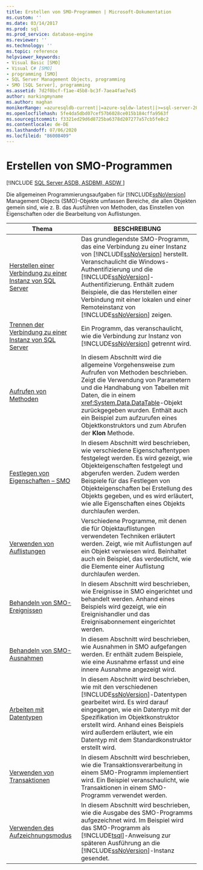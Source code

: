 ```yaml
---
title: Erstellen von SMO-Programmen | Microsoft-Dokumentation
ms.custom: ''
ms.date: 03/14/2017
ms.prod: sql
ms.prod_service: database-engine
ms.reviewer: ''
ms.technology: ''
ms.topic: reference
helpviewer_keywords:
- Visual Basic [SMO]
- Visual C# [SMO]
- programming [SMO]
- SQL Server Management Objects, programming
- SMO [SQL Server], programming
ms.assetid: 7d2f0bcf-f1ae-45b8-bc3f-7aea4fae7e45
author: markingmyname
ms.author: maghan
monikerRange: =azuresqldb-current||=azure-sqldw-latest||>=sql-server-2016||=sqlallproducts-allversions||>=sql-server-linux-2017||=azuresqldb-mi-current
ms.openlocfilehash: 5fe4da5dbd07cef57b6028ce015b184cffa9563f
ms.sourcegitcommit: f3321ed29d6d8725ba6378d207277a57cb5fe8c2
ms.contentlocale: de-DE
ms.lasthandoff: 07/06/2020
ms.locfileid: "86008409"
---
```

# <a name="creating-smo-programs"></a>Erstellen von SMO-Programmen
[!INCLUDE [SQL Server ASDB, ASDBMI, ASDW ](../../../includes/applies-to-version/sql-asdb-asdbmi-asa.md)]

  Die allgemeinen Programmierungsaufgaben für [!INCLUDE[ssNoVersion](../../../includes/ssnoversion-md.md)] Management Objects (SMO)-Objekte umfassen Bereiche, die allen Objekten gemein sind, wie z. B. das Ausführen von Methoden, das Einstellen von Eigenschaften oder die Bearbeitung von Auflistungen.  
  
|Thema|BESCHREIBUNG|  
|-----------|-----------------|  
|[Herstellen einer Verbindung zu einer Instanz von SQL Server](../../../relational-databases/server-management-objects-smo/create-program/connecting-to-an-instance-of-sql-server.md)|Das grundlegendste SMO-Programm, das eine Verbindung zu einer Instanz von [!INCLUDE[ssNoVersion](../../../includes/ssnoversion-md.md)] herstellt. Veranschaulicht die Windows-Authentifizierung und die [!INCLUDE[ssNoVersion](../../../includes/ssnoversion-md.md)]-Authentifizierung. Enthält zudem Beispiele, die das Herstellen einer Verbindung mit einer lokalen und einer Remoteinstanz von [!INCLUDE[ssNoVersion](../../../includes/ssnoversion-md.md)] zeigen.|  
|[Trennen der Verbindung zu einer Instanz von SQL Server](../../../relational-databases/server-management-objects-smo/create-program/disconnecting-from-an-instance-of-sql-server.md)|Ein Programm, das veranschaulicht, wie die Verbindung zur Instanz von [!INCLUDE[ssNoVersion](../../../includes/ssnoversion-md.md)] getrennt wird.|  
|[Aufrufen von Methoden](../../../relational-databases/server-management-objects-smo/create-program/calling-methods.md)|In diesem Abschnitt wird die allgemeine Vorgehensweise zum Aufrufen von Methoden beschrieben. Zeigt die Verwendung von Parametern und die Handhabung von Tabellen mit Daten, die in einem <xref:System.Data.DataTable>-Objekt zurückgegeben wurden. Enthält auch ein Beispiel zum aufzurufen eines Objektkonstruktors und zum Abrufen der **Klon** Methode.|  
|[Festlegen von Eigenschaften – SMO](../../../relational-databases/server-management-objects-smo/create-program/setting-properties-smo.md)|In diesem Abschnitt wird beschrieben, wie verschiedene Eigenschaftentypen festgelegt werden. Es wird gezeigt, wie Objekteigenschaften festgelegt und abgerufen werden. Zudem werden Beispiele für das Festlegen von Objekteigenschaften bei Erstellung des Objekts gegeben, und es wird erläutert, wie alle Eigenschaften eines Objekts durchlaufen werden.|  
|[Verwenden von Auflistungen](../../../relational-databases/server-management-objects-smo/create-program/using-collections.md)|Verschiedene Programme, mit denen die für Objektauflistungen verwendeten Techniken erläutert werden. Zeigt, wie mit Auflistungen auf ein Objekt verwiesen wird. Beinhaltet auch ein Beispiel, das verdeutlicht, wie die Elemente einer Auflistung durchlaufen werden.|  
|[Behandeln von SMO-Ereignissen](../../../relational-databases/server-management-objects-smo/create-program/handling-smo-events.md)|In diesem Abschnitt wird beschrieben, wie Ereignisse in SMO eingerichtet und behandelt werden. Anhand eines Beispiels wird gezeigt, wie ein Ereignishandler und das Ereignisabonnement eingerichtet werden.|  
|[Behandeln von SMO-Ausnahmen](../../../relational-databases/server-management-objects-smo/create-program/handling-smo-exceptions.md)|In diesem Abschnitt wird beschrieben, wie Ausnahmen in SMO aufgefangen werden. Er enthält zudem Beispiele, wie eine Ausnahme erfasst und eine innere Ausnahme angezeigt wird.|  
|[Arbeiten mit Datentypen](../../../relational-databases/server-management-objects-smo/create-program/working-with-data-types.md)|In diesem Abschnitt wird beschrieben, wie mit den verschiedenen [!INCLUDE[ssNoVersion](../../../includes/ssnoversion-md.md)]-Datentypen gearbeitet wird. Es wird darauf eingegangen, wie ein Datentyp mit der Spezifikation im Objektkonstruktor erstellt wird. Anhand eines Beispiels wird außerdem erläutert, wie ein Datentyp mit dem Standardkonstruktor erstellt wird.|  
|[Verwenden von Transaktionen](../../../relational-databases/server-management-objects-smo/create-program/using-transactions.md)|In diesem Abschnitt wird beschrieben, wie die Transaktionsverarbeitung in einem SMO-Programm implementiert wird. Ein Beispiel veranschaulicht, wie Transaktionen in einem SMO-Programm verwendet werden.|  
|[Verwenden des Aufzeichnungsmodus](../../../relational-databases/server-management-objects-smo/create-program/using-capture-mode.md)|In diesem Abschnitt wird beschrieben, wie die Ausgabe des SMO-Programms aufgezeichnet wird. Im Beispiel wird das SMO-Programm als [!INCLUDE[tsql](../../../includes/tsql-md.md)]-Anweisung zur späteren Ausführung an die [!INCLUDE[ssNoVersion](../../../includes/ssnoversion-md.md)]-Instanz gesendet.|  
  
  
